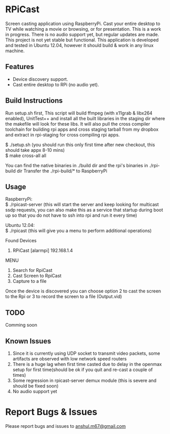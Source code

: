 RPiCast
=======

Screen casting application using RaspberryPi. Cast your entire desktop to TV while watching a movie or browsing, or for presentation. This is a work in progress. There is no audio support yet, but regular updates are made. This project is not yet stable but functional. This application is developed and tested in Ubuntu 12.04, however it should build & work in any linux machine.

Features
--------
- Device discovery support.
- Cast entire desktop to RPi (no audio yet).

Build Instructions
------------------
Run setup.sh first, This script will build ffmpeg (with x11grab & libx264 enabled), UnitTest++ and install all the built libraries in the staging dir where the makefile will look for these libs. It will also pull the cross compiler toolchain for building rpi apps and cross staging tarball from my dropbox and extract in rpi-staging for cross compiling rpi apps.

$ ./setup.sh (you should run this only first time after new checkout, this should take appx 8-10 mins)<br>
$ make cross-all all

You can find the native binaries in ./build dir and the rpi's binaries in ./rpi-build dir
Transfer the ./rpi-build/* to RaspberryPi

Usage
-----
RaspberryPi:<br>
$ ./rpicast-server  (this will start the server and keep looking for multicast ssdp requests, you can also make this as a service that startup during boot up so that you do not have to ssh into rpi and run it every time)

Ubuntu 12.04:<br>
$ ./rpicast  (this will give you a menu to perform additional operations)

Found Devices <br>
1. RPiCast [alarmpi] 192.168.1.4

MENU<br>
1. Search for RpiCast<br>
2. Cast Screen to RpiCast<br>
3. Capture to a file<br>

Once the device is discovered you can choose option 2 to cast the screen to the Rpi or 3 to record the screen to a file (Output.vid)

TODO
----
Comming soon

Known Issues
------------
1. Since it is currently using UDP socket to transmit video packets, some artifacts are observed with low network speed routers
2. There is a huge lag when first time casted due to delay in the openmax setup for first time(should be ok if you quit and re-cast a couple of times)
3. Some regression in rpicast-server demux module (this is severe and should be fixed soon)
4. No audio support yet

Report Bugs & Issues
====================
Please report bugs and issues to anshul.m67@gmail.com
